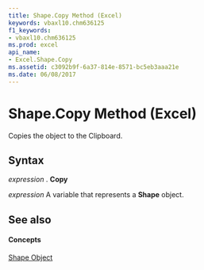 ```yaml
---
title: Shape.Copy Method (Excel)
keywords: vbaxl10.chm636125
f1_keywords:
- vbaxl10.chm636125
ms.prod: excel
api_name:
- Excel.Shape.Copy
ms.assetid: c3092b9f-6a37-814e-8571-bc5eb3aaa21e
ms.date: 06/08/2017
---
```



# Shape.Copy Method (Excel)

Copies the object to the Clipboard.


## Syntax

 _expression_ . **Copy**

 _expression_ A variable that represents a **Shape** object.


## See also


#### Concepts


[Shape Object](shape-object-excel.md)

